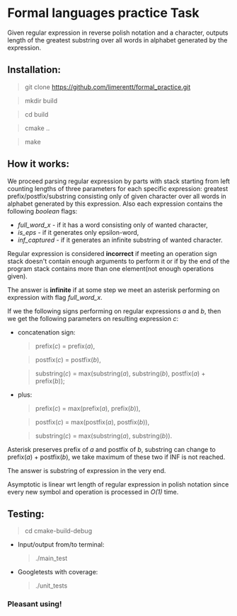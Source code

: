 # Formal languages practice Task

Given regular expression in reverse polish notation and a character, outputs length of the greatest substring over all words in alphabet generated by the expression.

## Installation:

> git clone https://github.com/limerentt/formal_practice.git

> mkdir build

> cd build

> cmake ..

> make

## How it works:

We proceed parsing regular expression by parts with stack starting from left counting lengths of three parameters for each specific expression: greatest prefix/postfix/substring consisting only of given character over all words in alphabet generated by this expression. Also each expression contains the following _boolean_ flags: 
* _full_word_x_ - if it has a word consisting only of wanted character, 
* _is_eps_ - if it generates only epsilon-word, 
* _inf_captured_ - if it generates an infinite substring of wanted character.

Regular expression is considered **incorrect** if meeting an operation sign stack doesn't contain enough arguments to perform it or if by the end of the program stack contains more than one element(not enough operations given).

The answer is **infinite** if at some step we meet an asterisk performing on expression with flag _full_word_x_.

If we the following signs performing on regular expressions _a_ and _b_, then we get the following parameters on resulting expression _c_: 
* concatenation sign: 
  > prefix(_c_) = prefix(_a_), 
  
  > postfix(_c_) = postfix(_b_), 

  > substring(_c_) = max(substring(_a_), substring(_b_), postfix(_a_) + prefix(_b_));

* plus: 
  > prefix(_c_) = max(prefix(_a_), prefix(_b_)), 
  
  > postfix(_c_) = max(postfix(_a_), postfix(_b_)), 
  
  > substring(_c_) = max(substring(_a_), substring(_b_)).

Asterisk preserves prefix of _a_ and postfix of _b_, substring can change to prefix(_a_) + postfix(_b_), we take maximum of these two if INF is not reached.

The answer is substring of expression in the very end.

Asymptotic is linear wrt length of regular expression in polish notation since every new symbol and operation is processed in _O(1)_ time.

## Testing:

> cd cmake-build-debug

* Input/output from/to terminal:  
  > ./main_test
  
* Googletests with coverage:
  > ./unit_tests
  
  
### Pleasant using!
